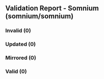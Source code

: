## Validation Report - Somnium (somnium/somnium)


### Invalid (0)
### Updated (0)
### Mirrored (0)
### Valid (0)
